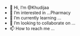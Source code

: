 - 👋 Hi, I’m @Khudijaa
- 👀 I’m interested in ...Pharmacy
- 🌱 I’m currently learning ...
- 💞️ I’m looking to collaborate on ...
- 📫 How to reach me ...

<!---
Khudijaa/Khudijaa is a ✨ special ✨ repository because its `README.md` (this file) appears on your GitHub profile.
You can click the Preview link to take a look at your changes.
--->
